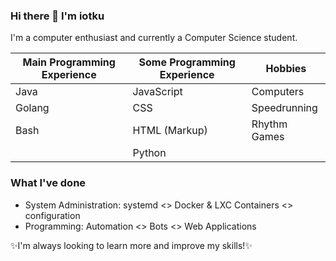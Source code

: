 ### Hi there 👋 I'm iotku
I'm a computer enthusiast and currently a Computer Science student.

| Main Programming Experience | Some Programming Experience | Hobbies
| -------------               | --------------------------  | -------
| Java                        | JavaScript                  | Computers
| Golang                      | CSS                         | Speedrunning
| Bash                        | HTML (Markup)               | Rhythm Games
|                             | Python                      |

### What I've done
 - System Administration: systemd <> Docker & LXC Containers <> configuration
 - Programming: Automation <> Bots <> Web Applications
 
✨I'm always looking to learn more and improve my skills!✨

<!--
**iotku/iotku** is a ✨ _special_ ✨ repository because its `README.md` (this file) appears on your GitHub profile.

Here are some ideas to get you started:

- 🔭 I’m currently working on ...
- 🌱 I’m currently learning ...
- 👯 I’m looking to collaborate on ...
- 🤔 I’m looking for help with ...
- 💬 Ask me about ...
- 📫 How to reach me: ...
- 😄 Pronouns: ...
- ⚡ Fun fact: ...
-->
